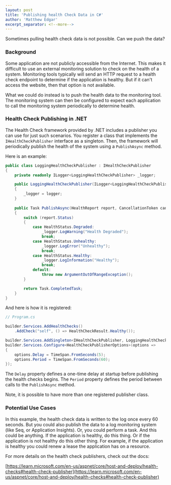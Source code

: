 ```yaml
---
layout: post
title: 'Publishing health Check Data in C#'
author: 'Matthew Edgar'
excerpt_separator: <!--more-->
---
```


Sometimes pulling health check data is not possible. Can we push the data?

<!--more-->

### Background

Some application are not publicly accessible from the Internet. This makes it difficult to use an external monitoring solution to check on the health of a system. Monitoring tools typically will send an HTTP request to a health check endpoint to determine if the application is healthy. But if it can't access the website, then that option is not available.

What we could do instead is to push the health data to the monitoring tool. The monitoring system can then be configured to expect each application to call the monitoring system periodically to determine health.

### Health Check Publishing in .NET

The Health Check framework provided by .NET includes a publisher you can use for just such scenarios. You register a class that implements the `IHealthCheckPublisher` interface as a singleton. Then, the framework will periodically publish the health of the system using a `PublishAsync` method.

Here is an example:

```csharp
public class LoggingHealthCheckPublisher : IHealthCheckPublisher
{
    private readonly ILogger<LoggingHealthCheckPublisher> _logger;

    public LoggingHealthCheckPublisher(ILogger<LoggingHealthCheckPublisher> logger)
    {
        _logger = logger;
    }
    
    public Task PublishAsync(HealthReport report, CancellationToken cancellationToken)
    {
        switch (report.Status)
        {
            case HealthStatus.Degraded:
                _logger.LogWarning("Health Degraded");
                break;
            case HealthStatus.Unhealthy:
                _logger.LogError("Unhealthy");
                break;
            case HealthStatus.Healthy:
                _logger.LogInformation("Healthy");
                break;
            default:
                throw new ArgumentOutOfRangeException();
        }

        return Task.CompletedTask;
    }
}
```

And here is how it is registered:

```csharp
// Program.cs

builder.Services.AddHealthChecks()
    .AddCheck("self", () => HealthCheckResult.Healthy());

builder.Services.AddSingleton<IHealthCheckPublisher, LoggingHealthCheckPublisher>();
builder.Services.Configure<HealthCheckPublisherOptions>(options =>
{
    options.Delay = TimeSpan.FromSeconds(5);
    options.Period = TimeSpan.FromSeconds(60);
});
```

The `Delay` property defines a one-time delay at startup before publishing the health checks begins. The `Period` property defines the period between calls to the `PublishAsync` method.

Note, it is possible to have more than one registered publisher class.

### Potential Use Cases

In this example, the health check data is written to the log once every 60 seconds. But you could also publish the data to a log monitoring system (like Seq, or Application Insights). Or, you could perform a task. And this could be anything. If the application is healthy, do this thing. Or if the application is not healthy do this other thing. For example, if the application is healthy you could renew a lease the application has on a resource. 

For more details on the health check publishers, check out the docs:

[https://learn.microsoft.com/en-us/aspnet/core/host-and-deploy/health-checks#health-check-publisher](https://learn.microsoft.com/en-us/aspnet/core/host-and-deploy/health-checks#health-check-publisher)
